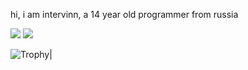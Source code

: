 hi, i am intervinn, a 14 year old programmer from russia

<span>
<img src="https://github-readme-stats.vercel.app/api/top-langs/?username=intervinn&layout=compact&theme=react&langs_count=20&hide=html,css,makefile,shell)](https://github.com/intervinn">
</span>
<span>
<img src="https://github-readme-stats.vercel.app/api?username=intervinn&&show_icons=true&theme=react&count_private=true">
</span>

![Trophy](https://github-profile-trophy.vercel.app/?username=intervinn&theme=discord&row=1&margin-w=5)|
